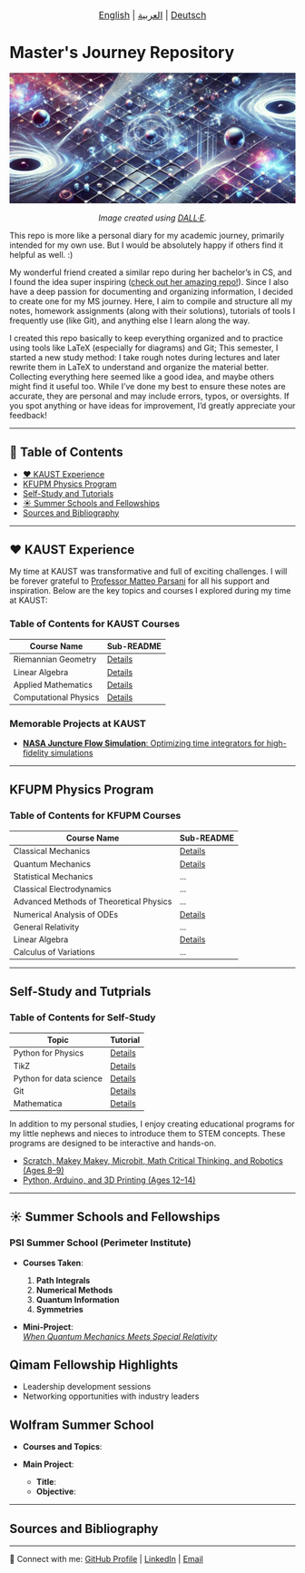 <div dir="ltr" style="text-align: center; font-size: 16px;">
  <a href="README.md">English</a> |
  <a href="README_ar.md">العربية</a> |
  <a href="README_de.md">Deutsch</a>
</div>

# Master's Journey Repository

<p>
  <img src="./banner1.png" alt="Master's Journey Repository Banner">
</p>

<p align="center">
  <i>Image created using <a href="https://openai.com/dall-e/">DALL·E</a>.</i>
</p>

This repo is more like a personal diary for my academic journey, primarily intended for my own use. But I would be absolutely happy if others find it helpful as well. :)

My wonderful friend created a similar repo during her bachelor’s in CS, and I found the idea super inspiring ([check out her amazing repo!](https://github.com/siudro/Operating_Systems_Labs)). Since I also have a deep passion for documenting and organizing information, I decided to create one for my MS journey. Here, I aim to compile and structure all my notes, homework assignments (along with their solutions), tutorials of tools I frequently use (like Git), and anything else I learn along the way.

I created this repo basically to keep everything organized and to practice using tools like LaTeX (especially for diagrams) and Git; This semester, I started a new study method: I take rough notes during lectures and later rewrite them in LaTeX to understand and organize the material better. Collecting everything here seemed like a good idea, and maybe others might find it useful too. While I’ve done my best to ensure these notes are accurate, they are personal and may include errors, typos, or oversights. If you spot anything or have ideas for improvement, I’d greatly appreciate your feedback!

---

## 📖 Table of Contents
- [❤️ KAUST Experience](#️-kaust-experience)
- [KFUPM Physics Program](#-kfupm-physics-program)
- [Self-Study and Tutorials](#-self-study)
- [☀ Summer Schools and Fellowships](#️-summer-schools-and-fellowships)
- [Sources and Bibliography](#-sources-and-bibliography)
---

## ❤️ KAUST Experience

My time at KAUST was transformative and full of exciting challenges. I will be forever grateful to [Professor Matteo Parsani](https://www.kaust.edu.sa/en/study/faculty/matteo-parsani) for all his support and inspiration. Below are the key topics and courses I explored during my time at KAUST:

### Table of Contents for KAUST Courses
| Course Name               | Sub-README                   |
|---------------------------|------------------------------|
| Riemannian Geometry       | [Details](KAUST/RG/README.md) |
| Linear Algebra            | [Details](KAUST/LA/README.md)      |
| Applied Mathematics       | [Details](KAUST/AM/README.md) |
| Computational Physics     | [Details](KAUST/CP/README.md) |

### Memorable Projects at KAUST
- [**NASA Juncture Flow Simulation**: Optimizing time integrators for high-fidelity simulations](https://repository.kaust.edu.sa/items/732ce6c9-ef2d-4809-b37d-fae09cc5dbd9)

---

## KFUPM Physics Program

### Table of Contents for KFUPM Courses
| Course Name                   | Sub-README                   |
|-------------------------------|------------------------------|
| Classical Mechanics           | [Details](https://github.com/FatmaAlhazmi/MS_Work/blob/main/KFUPM/Core/CM/cmlecturenotes_draft.pdf) |
| Quantum Mechanics             | [Details](https://github.com/FatmaAlhazmi/MS_Work/blob/main/KFUPM/Core/QM/501notes_draft.pdf)   |
| Statistical Mechanics         | ... |
| Classical Electrodynamics     | ... |
| Advanced Methods of Theoretical Physics | ... |
| Numerical Analysis of ODEs    | [Details](KFUPM/Electives/NAODEs/README.md)   |
| General Relativity            | ... |
| Linear Algebra                | [Details](KFUPM/Electives/GR/README.md)  |
| Calculus of Variations            | ... |
---

## Self-Study and Tutprials

### Table of Contents for Self-Study
| Topic                         | Tutorial                      |
|-------------------------------|----------------------------------|
| Python for Physics            | [Details](Python_Tutorials/README.md) |
| TikZ                          | [Details](Self_Study_and_Tutorials/TikZ) |
| Python for data science       | [Details](https://github.com/FatmaAlhazmi/Udacity-Programming-for-Data-Science-with-Python-Nanodegree) |
| Git                           | [Details](Git_commands.md) |
| Mathematica                   | [Details](Self_Study/mathematica/README.md) |

In addition to my personal studies, I enjoy creating educational programs for my little nephews and nieces to introduce them to STEM concepts. These programs are designed to be interactive and hands-on.

- [Scratch, Makey Makey, Microbit, Math Critical Thinking, and Robotics (Ages 8–9)](Summer_plan2_kiddos.pdf)
- [Python, Arduino, and 3D Printing (Ages 12–14)](Summer_plan_for_my_kiddos-2.pdf)


---

## ☀ Summer Schools and Fellowships

### **PSI Summer School (Perimeter Institute)**
- **Courses Taken**:
  1. **Path Integrals**   
  2. **Numerical Methods**   
  3. **Quantum Information**  
  4. **Symmetries**  

- **Mini-Project**:  
  [*When Quantum Mechanics Meets Special Relativity*](PSIQFT2022__Real_.pdf)


## Qimam Fellowship Highlights 
  - Leadership development sessions
  - Networking opportunities with industry leaders


## **Wolfram Summer School**
- **Courses and Topics**:

- **Main Project**:
  - **Title**: 
  - **Objective**: 

---

## Sources and Bibliography



---

🔗 Connect with me: [GitHub Profile](#) | [LinkedIn](#) | [Email](mailto:phatimah.alhazmi@gmail.com#)
